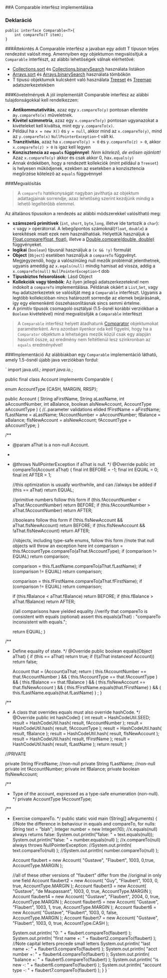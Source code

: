 ##A Comparable interfész implementálása

### Deklaráció
```
public interface Comparable<T>{
    int compareTo(T item);
}
```
###Áttekintés
A Comparable interfész a javaban egy adott T típuson teljes rendezést valósít meg. Amennyiben egy objektumon megvalósítjuk a `Comparable` interfészt, az alábbi lehetőségek válnak elérhetővé:

*  [Collections.sort](http://docs.oracle.com/javase/7/docs/api/java/util/Collections.html#sort(java.util.List) "rendezés") és [Collections.binarySearch](http://docs.oracle.com/javase/7/docs/api/java/util/Collections.html#binarySearch(java.util.List,%20T) "bináris keresés") használata listákon
*  [Arrays.sort](http://docs.oracle.com/javase/7/docs/api/java/util/Arrays.html#sort(byte[]) "rendezés") és [Arrays.binarySearch](http://docs.oracle.com/javase/7/docs/api/java/util/Arrays.html#binarySearch(byte[],%20byte) "bináris keresés") használata tömbökön
*  T típusú objektumok kulcsként való használata [Treeset](http://docs.oracle.com/javase/7/docs/api/java/util/TreeSet.html "treeset") és [Treemap](http://docs.oracle.com/javase/7/docs/api/java/util/TreeMap.html "treemap") adatszerkezetekben

###Követelmények
A jól implementált Comparable interfész az alábbi tulajdonságokkal kell rendelkezzen:
*  **Antikommutativitás**, azaz egy `x.compareTo(y)` pontosan ellentéte a`y.compareTo(x)` műveletnek.
*  **Kivétel szimmetria**, azaz egy `x.compareTo(y)` pontosan ugyanazokat a kivételeket kell kiváltsa, mint egy `y.compareTo(x)`.
  * Például ha `x = new X()` és `y = null`, akkor mind az `x.compareTo(y)`, mind az `y.compareTo(x)` `NullPointerException`-t vált ki.
*  **Tranzitivitás**, azaz ha `x.compareTo(y) > 0` és `y.compareTo(z) > 0`, akkor `x.compareTo(z) > 0` is igaz kell legyen
*  **Konzisztencia az `equals` függénnyel**: *Nem kötelező, de erősen ajánlott!* Azaz `x.compareTo(y)` akkor és csak akkor 0, ha`x.equals(y)`
  * Annak érdekében, hogy a rendezett kollekciók (mint például a `Treeset`) is helyesen működjenek, ezekben az esetekben a konzisztencia megőrzése kötelező az `equals` függvénnyel

###Megvalósítás
> A `compareTo` hatékonyságát nagyban javíthatja az objektum adattagjainak sorrendje, azaz lehetőség szerint kezdjünk mindig a lehető legeltérőbb elemmel.

Az általános típusokon a rendezés az alábbi módszerekkel valósítható meg:
*  **számszerű primitívek** (`int`, `short`, `byte`,`long`, illetve ide tartozik a `char`): < vagy > operátorral. A lebegőpontos számoknál(`float`, `double`) a kerekítések miatt ezek nem használhatóak. Helyettük használjuk a [Float.compare(float, float)](http://docs.oracle.com/javase/7/docs/api/java/lang/Float.html#compare(float,%20float) "Float összehasonlítás"), illetve a [Double.compare(double, double)](http://docs.oracle.com/javase/7/docs/api/java/lang/Double.html#compare(double,%20double) "Double összehasonlítás") függvényeket.
*  **logikai** (`boolean`) típusnál használjuk a `(x && !y)` formulát
*  **Object** (`Object`) esetében használjuk a `compareTo` függvényt. Megjegyzendő, hogy a valószínűleg null mezők problémát jelenthetnek, ugyanis ameddig az `x.eqals(null)` mindig hamisat ad vissza, addig a `x.compareTo(null)` `NullPointerException`-t dob
*  **Típusbiztos felsorolások**: Lásd Object
*  **Kollekciók vagy tömbök**:  Az ilyen jellegű adatszerkezeteknél nem indokolt a `compareTo` implementálása. Példának okáért a `List`,`Set`, vagy `Map` adatszerkezetek se valósítját meg a `Comparable` interfészt. Ugyanis a legtöbb kollekcióban nincs határozott sorrendje az elemek bejárásának, így egy elemenkénti összehasonlításnak sincs semmi értelme.
*  A primitív típusok csomagoló osztályai (1.5-ösnél korábbi verziókban a `Boolean` kivételével) mind megvalósítják a `Comparable` interfészt

>A `Comparable` interfész helyett átadhatunk [Comparator](https://docs.oracle.com/javase/8/docs/api/java/util/Comparator.html "Comparator objektum") objektumokat paraméterként. Arra azonban ilyenkor oda kell figyelni, hogy ha a `Comparator` objektum a lehetséges mezők közül csak egy alapján hasonlít össze, az eredmény nem feltétlenül lesz szinkronban az `equals` eredményével!

###Implementáció
Az alábbiakban egy `Comparable` implementáció látható, amely 1.5-ösnél újabb java verziókban fordul:

`
import java.util.*;
import java.io.*;

public final class Account implements Comparable<Account> {
  
  enum AccountType {CASH, MARGIN, RRSP};

   public Account (
      String aFirstName,
      String aLastName,
      int aAccountNumber,
      int aBalance,
      boolean aIsNewAccount,
      AccountType aAccountType
  ) {
      //..parameter validations elided
      fFirstName = aFirstName;
      fLastName = aLastName;
      fAccountNumber = aAccountNumber;
      fBalance = aBalance;
      fIsNewAccount = aIsNewAccount;
      fAccountType = aAccountType;
   }

  /**
  * @param aThat is a non-null Account.
  *
  * @throws NullPointerException if aThat is null.
  */
  @Override public int compareTo(Account aThat) {
    final int BEFORE = -1;
    final int EQUAL = 0;
    final int AFTER = 1;

    //this optimization is usually worthwhile, and can
    //always be added
    if (this == aThat) return EQUAL;

    //primitive numbers follow this form
    if (this.fAccountNumber < aThat.fAccountNumber) return BEFORE;
    if (this.fAccountNumber > aThat.fAccountNumber) return AFTER;

    //booleans follow this form
    if (!this.fIsNewAccount && aThat.fIsNewAccount) return BEFORE;
    if (this.fIsNewAccount && !aThat.fIsNewAccount) return AFTER;

    //objects, including type-safe enums, follow this form
    //note that null objects will throw an exception here
    int comparison = this.fAccountType.compareTo(aThat.fAccountType);
    if (comparison != EQUAL) return comparison;

    comparison = this.fLastName.compareTo(aThat.fLastName);
    if (comparison != EQUAL) return comparison;

    comparison = this.fFirstName.compareTo(aThat.fFirstName);
    if (comparison != EQUAL) return comparison;

    if (this.fBalance < aThat.fBalance) return BEFORE;
    if (this.fBalance > aThat.fBalance) return AFTER;

    //all comparisons have yielded equality
    //verify that compareTo is consistent with equals (optional)
    assert this.equals(aThat) : "compareTo inconsistent with equals.";

    return EQUAL;
  }

   /**
   * Define equality of state.
   */
   @Override public boolean equals(Object aThat) {
     if (this == aThat) return true;
     if (!(aThat instanceof Account)) return false;

     Account that = (Account)aThat;
     return
       ( this.fAccountNumber == that.fAccountNumber ) &&
       ( this.fAccountType == that.fAccountType ) &&
       ( this.fBalance == that.fBalance ) &&
       ( this.fIsNewAccount == that.fIsNewAccount ) &&
       ( this.fFirstName.equals(that.fFirstName) ) &&
       ( this.fLastName.equals(that.fLastName) )
     ;
   }

   /**
   * A class that overrides equals must also override hashCode.
   */
   @Override public int hashCode() {
     int result = HashCodeUtil.SEED;
     result = HashCodeUtil.hash( result, fAccountNumber );
     result = HashCodeUtil.hash( result, fAccountType );
     result = HashCodeUtil.hash( result, fBalance );
     result = HashCodeUtil.hash( result, fIsNewAccount );
     result = HashCodeUtil.hash( result, fFirstName );
     result = HashCodeUtil.hash( result, fLastName );
     return result;
   }

   //PRIVATE

   private String fFirstName; //non-null
   private String fLastName;  //non-null
   private int fAccountNumber;
   private int fBalance;
   private boolean fIsNewAccount;

   /**
   * Type of the account, expressed as a type-safe enumeration (non-null).
   */
   private AccountType fAccountType;

   /**
   * Exercise compareTo.
   */
   public static void main (String[] aArguments) {
     //Note the difference in behaviour in equals and compareTo, for nulls:
     String text = "blah";
     Integer number = new Integer(10);
     //x.equals(null) always returns false:
     System.out.println("false: " + text.equals(null));
     System.out.println("false: " + number.equals(null) );
     //x.compareTo(null) always throws NullPointerException:
     //System.out.println( text.compareTo(null) );
     //System.out.println( number.compareTo(null) );

     Account flaubert = new Account(
      "Gustave", "Flaubert", 1003, 0,true, AccountType.MARGIN
     );

     //all of these other versions of "flaubert" differ from the
     //original in only one field
     Account flaubert2 = new Account(
       "Guy", "Flaubert", 1003, 0, true, AccountType.MARGIN
     );
     Account flaubert3 = new Account(
       "Gustave", "de Maupassant", 1003, 0, true, AccountType.MARGIN
     );
     Account flaubert4 = new Account(
       "Gustave", "Flaubert", 2004, 0, true, AccountType.MARGIN
     );
     Account flaubert5 = new Account(
       "Gustave", "Flaubert", 1003, 1, true, AccountType.MARGIN
     );
     Account flaubert6 = new Account(
       "Gustave", "Flaubert", 1003, 0, false, AccountType.MARGIN
     );
     Account flaubert7 = new Account(
       "Gustave", "Flaubert", 1003, 0, true, AccountType.CASH
     );

     System.out.println( "0: " +  flaubert.compareTo(flaubert) );
     System.out.println( "first name +: " +  flaubert2.compareTo(flaubert) );
     //Note capital letters precede small letters
     System.out.println( "last name +: " +  flaubert3.compareTo(flaubert) );
     System.out.println( "acct number +: " +  flaubert4.compareTo(flaubert) );
     System.out.println( "balance +: " +  flaubert5.compareTo(flaubert) );
     System.out.println( "is new -: " +  flaubert6.compareTo(flaubert) );
     System.out.println( "account type -: " +  flaubert7.compareTo(flaubert) );
   }
} `

> 
